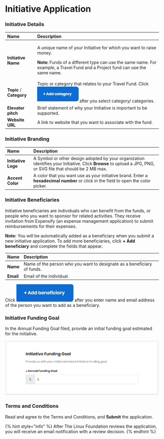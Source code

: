 # Initiative Application

### Initiative Details

<table>
  <thead>
    <tr>
      <th style="text-align:left">Name</th>
      <th style="text-align:left">Description</th>
    </tr>
  </thead>
  <tbody>
    <tr>
      <td style="text-align:left"><b>Initiative Name</b>
      </td>
      <td style="text-align:left">
        <p>A unique name of your Initiative for which you want to raise money.</p>
        <p><b>Note: </b>Funds of a different type can use the same name. For example,
          a Travel Fund and a Project fund can use the same name.</p>
      </td>
    </tr>
    <tr>
      <td style="text-align:left"><b>Topic</b> / <b>Category</b>
      </td>
      <td style="text-align:left">Topic or category that relates to your Travel Fund. Click
        <img src="../.gitbook/assets/18088098 (3).jpg"
        alt/>after you select category/ categories.</td>
    </tr>
    <tr>
      <td style="text-align:left"><b>Elevator pitch</b>
      </td>
      <td style="text-align:left">Brief statement of why your Initiative is important to be supported.</td>
    </tr>
    <tr>
      <td style="text-align:left"><b>Website URL</b>
      </td>
      <td style="text-align:left">A link to website that you want to associate with the fund.</td>
    </tr>
  </tbody>
</table>

### Initiative Branding

| Name | Description |
| :--- | :--- |
| **Initiative Logo** | A Symbol or other design adopted by your organization identifies your Initiative. Click **Browse** to upload a JPG, PNG, or SVG file that should be 2 MB max. |
| **Accent Color** | A color that you want use as your initiative brand. Enter a **hexadecimal number** or click in the field to open the color picker. |

### Initiative Beneficiaries

Initiative beneficiaries are individuals who can benefit from the funds, or people who you want to sponsor for related activities. They receive invitation from Expensify \(an expense management application\) to submit reimbursements for their expenses.

**Note:** You will be automatically added as a beneficiary when you submit a new initiative application. To add more beneficiaries, click **+ Add beneficiary** and complete the fields that appear.

| Name | Description |
| :--- | :--- |
| **Name** | Name of the person who you want to designate as a beneficiary of funds. |
| **Email** | Email of the individual. |

Click ![](../.gitbook/assets/7418655.jpg) after you enter name and email address of the person you want to add as a beneficiary. 

### Initiative Funding Goal

In the Annual Funding Goal filed, provide an initial funding goal estimated for the initiative.

![](../.gitbook/assets/iniiative-fundig-goal.png)

### Terms and Conditions

Read and agree to the Terms and Conditions, and **Submit** the application.

{% hint style="info" %}
After The Linux Foundation reviews the application, you will receive an email notification with a review decision. 
{% endhint %}



